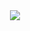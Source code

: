 <div align=center>
	<img src="https://capsule-render.vercel.app/api?type=waving&color=auto&height=200&section=header&text=Sanghyeon%20Github!&fontSize=90" />	
</div>
